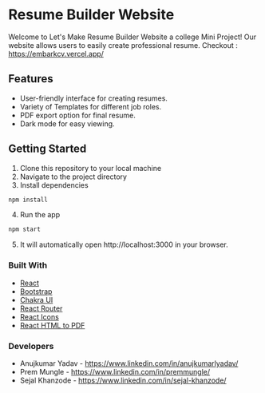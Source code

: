 # Resume Builder Website

Welcome to Let's Make Resume Builder Website a college Mini Project! Our website allows users to easily create professional resume.
Checkout : https://embarkcv.vercel.app/
## Features
- User-friendly interface for creating resumes.
- Variety of Templates for different job roles.
- PDF export option for final resume.
- Dark mode for easy viewing.

## Getting Started
1. Clone this repository to your local machine
2. Navigate to the project directory
3. Install dependencies
```bash
npm install
```
4. Run the app
```bash
npm start
```
5. It will automatically open http://localhost:3000 in your browser.

### Built With
- [React](https://reactjs.org/)
- [Bootstrap](https://getbootstrap.com/)
- [Chakra UI](https://chakra-ui.com/)
- [React Router](https://reactrouter.com/)
- [React Icons](https://react-icons.github.io/react-icons/)
- [React HTML to PDF](https://www.npmjs.com/package/react-html-to-pdf)

### Developers
- Anujkumar Yadav - https://www.linkedin.com/in/anujkumarlyadav/
- Prem Mungle - https://www.linkedin.com/in/premmungle/
- Sejal Khanzode - https://www.linkedin.com/in/sejal-khanzode/

